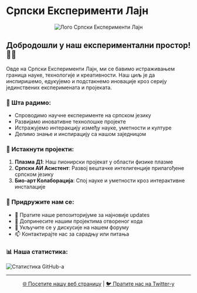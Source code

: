 # Српски Експерименти Лајн

<p align="center">
  <img src="/api/placeholder/400/400" alt="Лого Српски Експерименти Лајн" />
</p>

## Добродошли у наш експериментални простор! 🧪🔬

Овде на Српски Експерименти Лајн, ми се бавимо истраживањем граница науке, технологије и креативности. Наш циљ је да инспиришемо, едукујемо и подстакнемо иновације кроз серију јединствених експеримената и пројеката.

### 🚀 Шта радимо:

- Спроводимо научне експерименте на српском језику
- Развијамо иновативне технолошке пројекте
- Истражујемо интеракцију између науке, уметности и културе
- Делимо знање и инспирацију са нашом заједницом

### 🌟 Истакнути пројекти:

1. **Плазма Д1**: Наш пионирски пројекат у области физике плазме
2. **Српски АИ Асистент**: Развој вештачке интелигенције прилагођене српском језику
3. **Био-арт Колаборација**: Спој науке и уметности кроз интерактивне инсталације

### 🤝 Придружите нам се:

- 👀 Пратите наше репозиторијуме за најновије updates
- 🌱 Допринесите нашим пројектима отвореног кода
- 💬 Укључите се у дискусије на нашем форуму
- 📫 Контактирајте нас за сарадњу или питања

### 📊 Наша статистика:

![Статистика GitHub-а](https://github-readme-stats.vercel.app/api?username=crnobog69&show_icons=true&theme=radical)

---

<p align="center">
  <a href="https://crnobog69.github.io/">🌐 Посетите нашу веб страницу</a> | 
  <a href="https://twitter.com/srpskieksperimenti">🐦 Пратите нас на Twitter-у</a>
</p>
